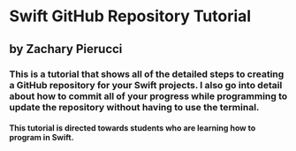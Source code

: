 # Swift GitHub Repository Tutorial

## by Zachary Pierucci

### This is a tutorial that shows all of the detailed steps to creating a GitHub repository for your Swift projects. I also go into detail about how to commit all of your progress while programming to update the repository without having to use the terminal.

#### This tutorial is directed towards students who are learning how to program in Swift.

